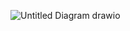 ![Untitled Diagram drawio](https://github.com/Shweta1702/CRM-in-banks-for-complaint-resolution/assets/98207035/06bbf391-71c7-4759-b435-0fc6542290cf)
